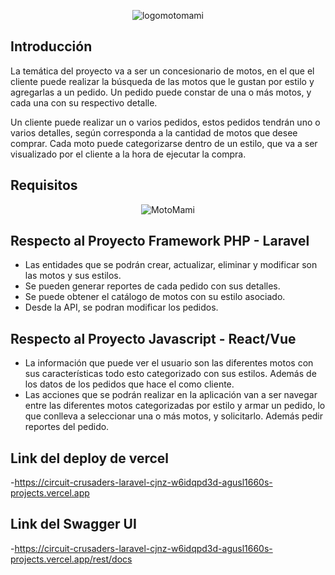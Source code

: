 <p align="center"><img src="https://i.ibb.co/W2Pmn2H/logomotomami.png" alt="logomotomami" border="0"></p>

## Introducción

La temática del proyecto va a ser un concesionario de motos, en el que el cliente puede realizar la búsqueda de las motos que le gustan por estilo y agregarlas a un pedido. Un pedido puede constar de una o más motos, y cada una con su respectivo detalle.

Un cliente puede realizar un o varios pedidos, estos pedidos tendrán uno o varios detalles, según corresponda a la cantidad de motos que desee comprar. Cada moto puede categorizarse dentro de un estilo, que va a ser visualizado por el cliente a la hora de ejecutar la compra.

## Requisitos
<p align="center"><img src="https://i.ibb.co/YZd064s/MotoMami.png" alt="MotoMami" border="0"></p>


## Respecto al Proyecto Framework PHP - Laravel

- Las entidades que se podrán crear, actualizar, eliminar y modificar son las motos y sus estilos.
- Se pueden generar reportes de cada pedido con sus detalles.
- Se puede obtener el catálogo de motos con su estilo asociado.
- Desde la API, se podran modificar los pedidos.

## Respecto al Proyecto Javascript - React/Vue
- La información que puede ver el usuario son las diferentes motos con sus características todo esto categorizado con sus estilos. Además    de los datos de los pedidos que hace el como cliente.
- Las acciones que se podrán realizar en la aplicación van a ser navegar entre las diferentes motos categorizadas por estilo y armar un pedido, lo que conlleva a seleccionar una o más motos, y solicitarlo. Además pedir reportes del pedido.

## Link del deploy de vercel
-https://circuit-crusaders-laravel-cjnz-w6idqpd3d-agusl1660s-projects.vercel.app

## Link del Swagger UI 
-https://circuit-crusaders-laravel-cjnz-w6idqpd3d-agusl1660s-projects.vercel.app/rest/docs
